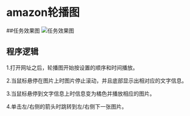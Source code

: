 # amazon轮播图

##任务效果图
![](images/09.jpg '任务效果图')

## 程序逻辑
1.打开网址之后，轮播图开始按设置的顺序和时间播放。

2.当鼠标悬停在图片上时图片停止滚动，并且底部显示出相对应的文字信息。

3.当鼠标悬停到文字信息上时信息变为橘色并播放相应的图片。

4.单击左/右侧的箭头时跳转到左/右侧下一张图片。